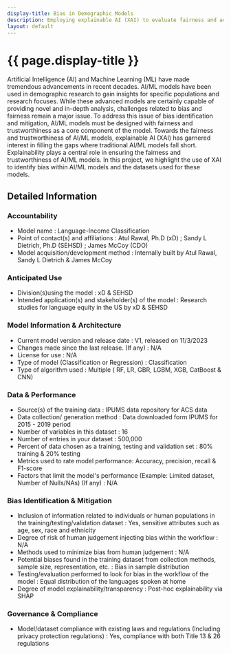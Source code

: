 ```yaml
---
display-title: Bias in Demographic Models
description: Employing explainable AI (XAI) to evaluate fairness and accountability in AI/ML models.
layout: default
---
```


<h1>{{ page.display-title }}</h1>

<p>
Artificial Intelligence (AI) and Machine Learning (ML) have made tremendous advancements in recent decades. AI/ML models have been used in demographic research to gain insights for specific populations and research focuses. While these advanced models are certainly capable of providing novel and in-depth analysis, challenges related to bias and fairness remain a major issue. To address this issue of bias identification and mitigation, AI/ML models must be designed with fairness and trustworthiness as a core component of the model. Towards the fairness and trustworthiness of AI/ML models, explainable AI (XAI) has garnered interest in filling the gaps where traditional AI/ML models fall short. Explainability plays a central role in ensuring the fairness and trustworthiness of AI/ML models. In this project, we highlight the use of XAI to identify bias within AI/ML models and the datasets used for these models.
</p>

<h2>Detailed Information</h2>

<h3>Accountability</h3>
<ul>
  <li>Model name : Language-Income Classification</li>
  <li>Point of contact(s) and affiliations : Atul Rawal, Ph.D (xD) ; Sandy L Dietrich, Ph.D (SEHSD) ; James McCoy (CDO) </li>
  <li>Model acquisition/development method : Internally built by Atul Rawal, Sandy L Dietrich & James McCoy</li>
</ul>
<h3>Anticipated Use</h3>
<ul>
  <li>Division(s)using the model : xD & SEHSD</li>
  <li>Intended application(s) and stakeholder(s) of the model : Research studies for language equity in the US by xD & SEHSD</li>
</ul>
<h3>Model Information & Architecture</h3>
<ul>
  <li>Current model version and release date : V1, released on 11/3/2023</li>
  <li>Changes made since the last release. (If any) : N/A</li>
  <li>License for use : N/A </li>
  <li>Type of model (Classification or Regression) : Classification</li>
  <li>Type of algorithm used : Multiple ( RF, LR, GBR, LGBM, XGB, CatBoost & CNN)</li>
</ul>
<h3>Data & Performance</h3>
<ul>
  <li>Source(s) of the training data : IPUMS data repository for ACS data</li>
  <li>Data collection/ generation method : Data downloaded form IPUMS for 2015 - 2019 period</li>
  <li>Number of variables in this dataset : 16</li>
  <li>Number of entries in your dataset : 500,000</li>
  <li>Percent of data chosen as a training, testing and validation set : 80% training & 20% testing</li>
  <li>Metrics used to rate model performance: Accuracy, precision, recall & F1-score</li>
  <li>Factors that limit the model's performance (Example: Limited dataset, Number of Nulls/NAs) (If any)  : N/A</li>
</ul>
<h3>Bias Identification & Mitigation</h3>
<ul>
  <li>Inclusion of information related to individuals or human populations in the training/testing/validation dataset : Yes, sensitive attributes such as age, sex, race and ethnicity</li>
  <li>Degree of risk of human judgement injecting bias within the workflow : N/A</li>
  <li>Methods used to minimize bias from human judgement : N/A</li>
  <li>Potential biases found in the training dataset from collection methods, sample size, representation, etc. : Bias in sample distribution</li>
  <li>Testing/evaluation performed to look for bias in the workflow of the model : Equal distribution of the languages spoken at home</li>
  <li>Degree of model explainability/transparency : Post-hoc explainability via SHAP</li>
</ul>
<h3>Governance & Compliance</h3>
<ul>
  <li>Model/dataset compliance with existing laws and regulations (Including privacy protection regulations) : Yes, compliance with both Title 13 & 26 regulations</li>
</ul>
